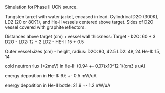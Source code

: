 Simulation for Phase II UCN source.

Tungsten target with water jacket, encased in lead.
Cylindrical D2O (300K), LD2 (20 or 80K?), and He-II vessels centered above target.
Sides of D2O vessel covered with graphite reflectors.

Distances above target (cm) + vessel wall thickness:
Target - D2O: 60 + 3
D2O - LD2: 12 + 2
LD2 - HE-II: 15 + 0.5

Outer vessel sizes (cm) - height, radius:
D2O: 80, 42.5
LD2: 49, 24
He-II: 15, 14

cold neutron flux (<2meV) in He-II:
(0.94 +- 0.07)x10^12 1/(cm2 s uA)

energy deposition in He-II:
6.6 +- 0.5 mW/uA

energy deposition in He-II bottle:
21.9 +- 1.2 mW/uA
